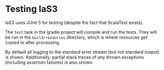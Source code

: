 # Testing IaS3

IaS3 uses JUnit 5 for testing (despite the fact that ScalaTest exists).

The `test` task in the gradle project will compile and run the tests.
They will be run in the `build/resources` directory,
which is where resources get copied to after processing.

By default all logging to the standard error stream (but not standard output) is shown.
Additionally, partial stack traces of any thrown exceptions (including assertion failures) is also shown.
